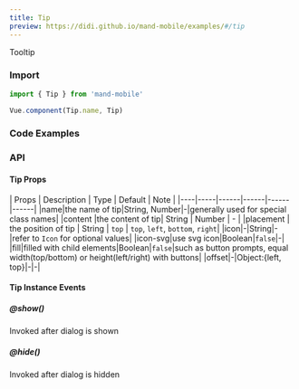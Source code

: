 ```yaml
---
title: Tip
preview: https://didi.github.io/mand-mobile/examples/#/tip
---
```


Tooltip

### Import

```javascript
import { Tip } from 'mand-mobile'

Vue.component(Tip.name, Tip)
```

### Code Examples
<!-- DEMO -->

### API

#### Tip Props
| Props | Description | Type | Default | Note |
|----|-----|------|------|------|------|
|name|the name of tip|String, Number|-|generally used for special class names|
|content |the content of tip| String | Number | - |
|placement | the position of tip | String | `top` | `top`, `left`, `bottom`, `right`|
|icon|-|String|-|refer to `Icon` for optional values|
|icon-svg|use svg icon|Boolean|`false`|-|
|fill|filled with child elements|Boolean|`false`|such as button prompts, equal width(top/bottom) or height(left/right) with buttons|
|offset|-|Object:{left, top}|-|-|

#### Tip Instance Events

##### @show()
Invoked after dialog is shown

##### @hide()
Invoked after dialog is hidden
